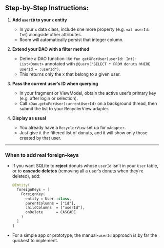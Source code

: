 ## Step-by-Step Instructions:

1. **Add `userID` to your `x` entity**  
   - In your `x` data class, include one more property (e.g. `val userId: Int`) alongside other attributes.  
   - Room will automatically persist that integer column.

2. **Extend your DAO with a filter method**  
   - Define a DAO function like `fun getXForUser(userId: Int): List<Donut>` annotated with `@Query("SELECT * FROM donuts WHERE userId = :userId")`.  
   - This returns only the x that belong to a given user.
  
3. **Pass the current user’s ID when querying**  
   - In your fragment or ViewModel, obtain the active user’s primary key (e.g. after login or selection).  
   - Call `xDao.getxForUser(currentUserId)` on a background thread, then submit the list to your RecyclerView adapter.  

4. **Display as usual**  
   - You already have a `RecyclerView` set up for `xAdapter`.  
   - Just give it the filtered list of donuts, and it will show only those created by that user.  

---

### When to add real foreign-keys  
- If you want SQLite to **reject** donuts whose `userId` isn’t in your `User` table, or to **cascade deletes** (removing all a user’s donuts when they’re deleted), add:
  ```kotlin
  @Entity(
    foreignKeys = [
      ForeignKey(
        entity = User::class,
        parentColumns = ["id"],
        childColumns  = ["userId"],
        onDelete      = CASCADE
      )
    ]
  )
  ```
- For a simple app or prototype, the manual-`userId` approach is by far the quickest to implement.
